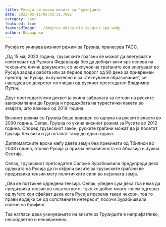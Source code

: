 ```yaml
---
title: Русија ги укина визите за Грузијците
date: 2023-05-11T00:43:31.769Z
category: свет
featured: true
featuredImage: ../img/rus-ukina-viz-za-gruz.jpg.webp
author: Вардарски
---
```

Русија го укинува визниот режим за Грузија, пренесува ТАСС.

„Од 15 мај 2023 година, грузиските граѓани ќе можат да влегуваат и излегуваат од Руската Федерација без да добијат визи врз основа на тековните лични документи, со исклучок на граѓаните кои влегуваат во Русија заради работа или за период подолг од 90 дена за привремен престој. во Русија, вклучително и за стекнување образование“, се наведува во декретот потпишан од рускиот претседател Владимир Путин.

Друг претседателски декрет ја укина забраната за летови на руските авиокомпании до Грузија и продажбата на туристички пакети во земјата, што важеше од 2019 година.

Визниот режим со Грузија беше воведен со одлука на руските власти во 2000 година. Сепак, Грузија го укина визниот режим за Русите во 2012 година. Според грузискиот закон, руските граѓани можат да ја посетат Грузија без визи и да останат таму до една година.

Дипломатските врски меѓу двете земји беа прекинати од Тбилиси во 2008 година, откако Русија ја призна независноста на Абхазија и Јужна Осетија.

Сепак, грузискиот претседател Саломе Зурабишвили предупреди дека одлуката на Русија да ги отфрли визите за грузиските граѓани ќе предизвика тензии меѓу политичките сили во нејзината земја.

„Ова ќе поттикне одредена тензија. Сепак, убеден сум дека тоа нема да предизвика тензии во општеството, туку ќе добие многу голем одговор од луѓето кои сфаќаат дека кога Русија презема такви чекори, тоа го прави водејќи се од сопствените интереси“, посочи Зурабишвили. излезе на брифинг.

Таа нагласи дека укинувањето на визите за Грузијците е неприфатливо, несоодветно и ненавремено.